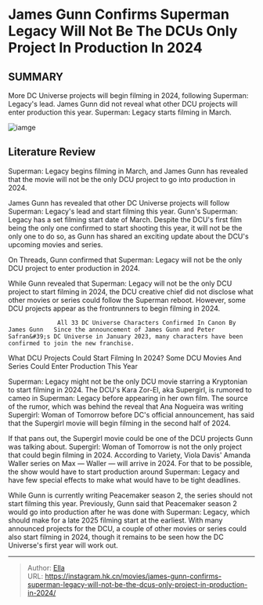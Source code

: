 # James Gunn Confirms Superman Legacy Will Not Be The DCUs Only Project In Production In 2024


## SUMMARY 



  More DC Universe projects will begin filming in 2024, following Superman: Legacy&#39;s lead.   James Gunn did not reveal what other DCU projects will enter production this year.   Superman: Legacy starts filming in March.  

![iamge](https://static1.srcdn.com/wordpress/wp-content/uploads/2023/06/david-corenswet-superman.jpg)

## Literature Review

Superman: Legacy begins filming in March, and James Gunn has revealed that the movie will not be the only DCU project to go into production in 2024.




James Gunn has revealed that other DC Universe projects will follow Superman: Legacy&#39;s lead and start filming this year. Gunn&#39;s Superman: Legacy has a set filming start date of March. Despite the DCU&#39;s first film being the only one confirmed to start shooting this year, it will not be the only one to do so, as Gunn has shared an exciting update about the DCU&#39;s upcoming movies and series.




On Threads, Gunn confirmed that Superman: Legacy will not be the only DCU project to enter production in 2024.

          

While Gunn revealed that Superman: Legacy will not be the only DCU project to start filming in 2024, the DCU creative chief did not disclose what other movies or series could follow the Superman reboot. However, some DCU projects appear as the frontrunners to begin filming in 2024.

                  All 33 DC Universe Characters Confirmed In Canon By James Gunn   Since the announcement of James Gunn and Peter Safran&#39;s DC Universe in January 2023, many characters have been confirmed to join the new franchise.   


 What DCU Projects Could Start Filming In 2024? 
Some DCU Movies And Series Could Enter Production This Year
          




Superman: Legacy might not be the only DCU movie starring a Kryptonian to start filming in 2024. The DCU&#39;s Kara Zor-El, aka Supergirl, is rumored to cameo in Superman: Legacy before appearing in her own film. The source of the rumor, which was behind the reveal that Ana Nogueira was writing Supergirl: Woman of Tomorrow before DC&#39;s official announcement, has said that the Supergirl movie will begin filming in the second half of 2024.

If that pans out, the Supergirl movie could be one of the DCU projects Gunn was talking about. Supergirl: Woman of Tomorrow is not the only project that could begin filming in 2024. According to Variety, Viola Davis&#39; Amanda Waller series on Max — Waller — will arrive in 2024. For that to be possible, the show would have to start production around Superman: Legacy and have few special effects to make what would have to be tight deadlines.

While Gunn is currently writing Peacemaker season 2, the series should not start filming this year. Previously, Gunn said that Peacemaker season 2 would go into production after he was done with Superman: Legacy, which should make for a late 2025 filming start at the earliest. With many announced projects for the DCU, a couple of other movies or series could also start filming in 2024, though it remains to be seen how the DC Universe&#39;s first year will work out.






---

> Author: [Ella](https://instagram.hk.cn/)  
> URL: https://instagram.hk.cn/movies/james-gunn-confirms-superman-legacy-will-not-be-the-dcus-only-project-in-production-in-2024/  

